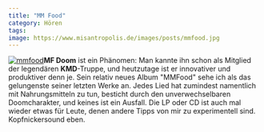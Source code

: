 ```yaml
---
title: "MM Food"
category: Hören
tags: 
image: https://www.misantropolis.de/images/posts/mmfood.jpg
---
```


[![](http://www.misantropolis.de/wp-content/uploads/2008/04/mmfood.jpg "mmfood")](http://www.misantropolis.de/wp-content/uploads/2008/04/mmfood.jpg)**MF Doom** ist ein Phänomen: Man kannte ihn schon als Mitglied der legendären **KMD**-Truppe, und heutzutage ist er innovativer und produktiver denn je. Sein relativ neues Album "MMFood" sehe ich als das gelungenste seiner letzten Werke an. Jedes Lied hat zumindest namentlich mit Nahrungsmitteln zu tun, besticht durch den unverwechselbaren Doomcharakter, und keines ist ein Ausfall. Die LP oder CD ist auch mal wieder etwas für Leute, denen andere Tipps von mir zu experimentell sind. Kopfnickersound eben.